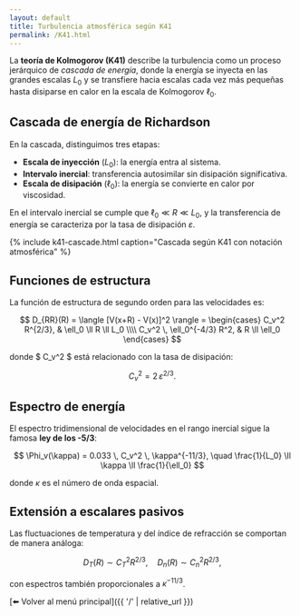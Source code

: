 ```yaml
---
layout: default
title: Turbulencia atmosférica según K41
permalink: /K41.html
---
```


La **teoría de Kolmogorov (K41)** describe la turbulencia como un proceso
jerárquico de *cascada de energía*, donde la energía se inyecta en las grandes escalas
$L_0$ y se transfiere hacia escalas cada vez más pequeñas hasta disiparse en calor
en la escala de Kolmogorov $\ell_0$.

## Cascada de energía de Richardson

En la cascada, distinguimos tres etapas:

- **Escala de inyección** ($L_0$): la energía entra al sistema.
- **Intervalo inercial**: transferencia autosimilar sin disipación significativa.
- **Escala de disipación** ($\ell_0$): la energía se convierte en calor por viscosidad.

En el intervalo inercial se cumple que $\ell_0 \ll R \ll L_0$, y la transferencia de energía se
caracteriza por la tasa de disipación $\varepsilon$.

{% include k41-cascade.html caption="Cascada según K41 con notación atmosférica" %}

## Funciones de estructura

La función de estructura de segundo orden para las velocidades es:

$$
D_{RR}(R) = \langle [V(x+R) - V(x)]^2 \rangle =
\begin{cases}
  C_v^2 R^{2/3}, & \ell_0 \ll R \ll L_0 \\\\
  C_v^2 \, \ell_0^{-4/3} R^2, & R \ll \ell_0
\end{cases}
$$

donde $ C_v^2 $ está relacionado con la tasa de disipación:

$$
C_v^2 = 2 \, \varepsilon^{2/3}.
$$

## Espectro de energía

El espectro tridimensional de velocidades en el rango inercial sigue la famosa
**ley de los -5/3**:

$$
\Phi_v(\kappa) = 0.033 \, C_v^2 \, \kappa^{-11/3}, \quad
\frac{1}{L_0} \ll \kappa \ll \frac{1}{\ell_0}
$$

donde $\kappa$ es el número de onda espacial.

## Extensión a escalares pasivos

Las fluctuaciones de temperatura y del índice de refracción se comportan de manera análoga:

$$
D_T(R) \sim C_T^2 R^{2/3}, \quad
D_n(R) \sim C_n^2 R^{2/3},
$$

con espectros también proporcionales a $\kappa^{-11/3}$.

[⬅️ Volver al menú principal]({{ '/' | relative_url }})

